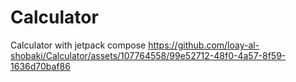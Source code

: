# Calculator
Calculator with jetpack compose
https://github.com/loay-al-shobaki/Calculator/assets/107764558/99e52712-48f0-4a57-8f59-1636d70baf86

